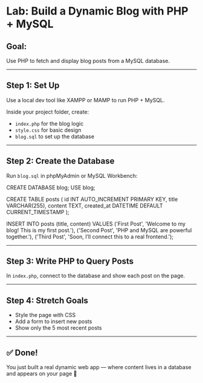 # Lab: Build a Dynamic Blog with PHP + MySQL

## Goal:
Use PHP to fetch and display blog posts from a MySQL database.

---

## Step 1: Set Up

Use a local dev tool like XAMPP or MAMP to run PHP + MySQL.

Inside your project folder, create:
- `index.php` for the blog logic
- `style.css` for basic design
- `blog.sql` to set up the database

---

## Step 2: Create the Database

Run `blog.sql` in phpMyAdmin or MySQL Workbench:

CREATE DATABASE blog;
USE blog;

CREATE TABLE posts (
  id INT AUTO_INCREMENT PRIMARY KEY,
  title VARCHAR(255),
  content TEXT,
  created_at DATETIME DEFAULT CURRENT_TIMESTAMP
);

INSERT INTO posts (title, content) VALUES
('First Post', 'Welcome to my blog! This is my first post.'),
('Second Post', 'PHP and MySQL are powerful together.'),
('Third Post', 'Soon, I’ll connect this to a real frontend.');

---

## Step 3: Write PHP to Query Posts

In `index.php`, connect to the database and show each post on 
the page.

---

## Step 4: Stretch Goals

- Style the page with CSS  
- Add a form to insert new posts  
- Show only the 5 most recent posts

---

## ✅ Done!

You just built a real dynamic web app — where content lives in a 
database and appears on your page 💜


